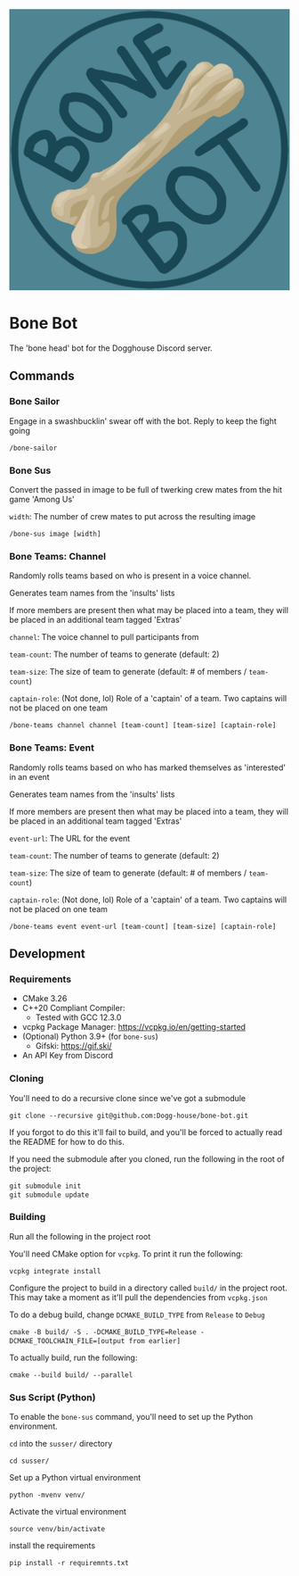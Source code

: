 <div style="text-align: center">
  <img src="resources/bone-bot-icon.jpg" alt="Bone icon">
</div>
<!-- Of course centering sucks, it's based on HTML...-->

# Bone Bot
The 'bone head' <!-- I don't know if I should laugh or barf...-->
bot for the Dogghouse Discord server.

## Commands
### Bone Sailor
Engage in a swashbucklin' swear off with the bot.
Reply to keep the fight going
```
/bone-sailor
```
### Bone Sus
Convert the passed in image to be full of
twerking crew mates from the hit game 'Among Us'

`width`: The number of crew mates to put across the resulting image

```
/bone-sus image [width]
```
### Bone Teams: Channel
Randomly rolls teams based on who is present
in a voice channel.

Generates team names from the 'insults' lists

If more members are present then what may be placed
into a team, they will be placed in an additional
team tagged 'Extras'

`channel`: The voice channel to pull participants from

`team-count`: The number of teams to generate (default: 2)

`team-size`: The size of team to generate (default: # of members / `team-count`)

`captain-role`: (Not done, lol) Role of a 'captain' of a team. Two captains will not be placed on one team

```
/bone-teams channel channel [team-count] [team-size] [captain-role]
```

### Bone Teams: Event
Randomly rolls teams based on who has marked
themselves as 'interested' in an event

Generates team names from the 'insults' lists

If more members are present then what may be placed
into a team, they will be placed in an additional
team tagged 'Extras'

`event-url`: The URL for the event

`team-count`: The number of teams to generate (default: 2)

`team-size`: The size of team to generate (default: # of members / `team-count`)

`captain-role`: (Not done, lol) Role of a 'captain' of a team. Two captains will not be placed on one team

```
/bone-teams event event-url [team-count] [team-size] [captain-role]
```

## Development
### Requirements
* CMake 3.26
* C++20 Compliant Compiler:
  * Tested with GCC 12.3.0
* vcpkg Package Manager: https://vcpkg.io/en/getting-started
* (Optional) Python 3.9+ (for `bone-sus`)
  * Gifski: https://gif.ski/
* An API Key from Discord
### Cloning
You'll need to do a recursive clone since we've got a submodule
```shell
git clone --recursive git@github.com:Dogg-house/bone-bot.git
```

If you forgot to do this it'll fail to build, and you'll
be forced to actually read the README for how to do this.

If you need the submodule after you cloned, run the following
in the root of the project:
```shell
git submodule init
git submodule update
```
### Building
Run all the following in the project root

You'll need CMake option for `vcpkg`. To print it
run the following:
```shell
vcpkg integrate install
```
Configure the project to build in a directory called `build/`
in the project root. This may take a moment as it'll
pull the dependencies from `vcpkg.json`

To do a debug build, change `DCMAKE_BUILD_TYPE` from `Release`
to `Debug`

```shell
cmake -B build/ -S . -DCMAKE_BUILD_TYPE=Release -DCMAKE_TOOLCHAIN_FILE=[output from earlier]
```

To actually build, run the following:

```shell
cmake --build build/ --parallel
```

### Sus Script (Python)
To enable the `bone-sus` command, you'll need to
set up the Python environment.

`cd` into the `susser/` directory
```shell
cd susser/
```

Set up a Python virtual environment
```shell
python -mvenv venv/
```

Activate the virtual environment
```shell
source venv/bin/activate
```

install the requirements
```shell
pip install -r requiremnts.txt
```